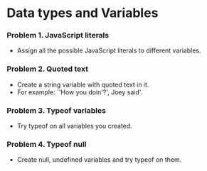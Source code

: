Data types and Variables
========================

### Problem 1. JavaScript literals
*   Assign all the possible JavaScript literals to different variables.

### Problem 2. Quoted text
*   Create a string variable with quoted text in it.
*   For example: `'How you doin'?', Joey said'.

### Problem 3. Typeof variables
*   Try typeof on all variables you created.

### Problem 4. Typeof null
*   Create null, undefined variables and try typeof on them.
